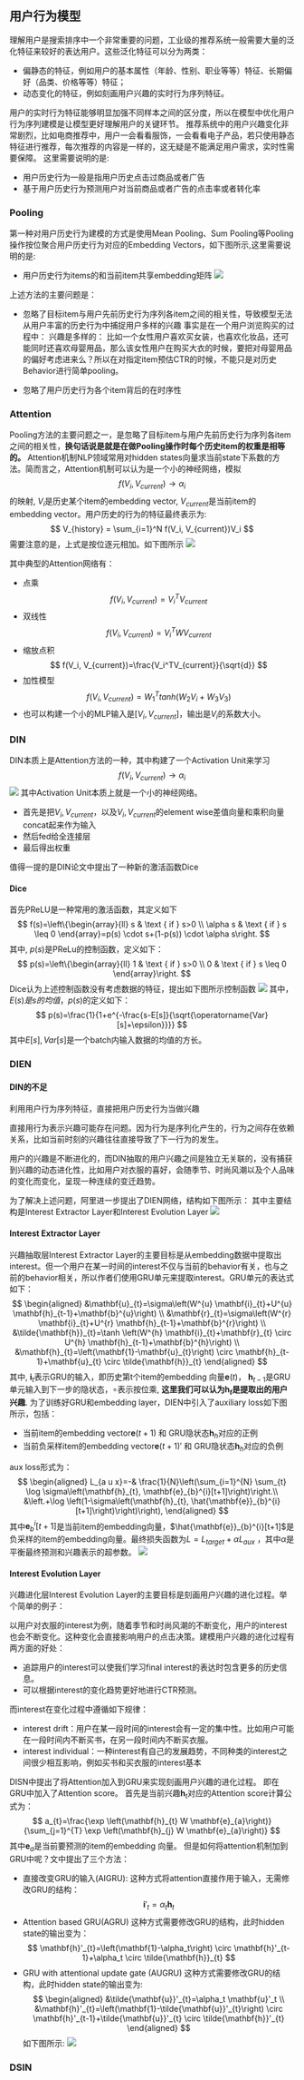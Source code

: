 <head>
    <script src="https://cdn.mathjax.org/mathjax/latest/MathJax.js?config=TeX-AMS-MML_HTMLorMML" type="text/javascript"></script>
    <script type="text/x-mathjax-config">
    	MathJax.Hub.Config({tex2jax: {
             inlineMath: [['$','$']],
             displayMath: [["\\(","\\)"],["\\[","\\]"]],
             processEscapes: true
           }
         });
    </script>
</head>

## 用户行为模型

理解用户是搜索排序中一个非常重要的问题，工业级的推荐系统一般需要大量的泛化特征来较好的表达用户。这些泛化特征可以分为两类：
- 偏静态的特征，例如用户的基本属性（年龄、性别、职业等等）特征、长期偏好（品类、价格等等）特征；
- 动态变化的特征，例如刻画用户兴趣的实时行为序列特征。

用户的实时行为特征能够明显加强不同样本之间的区分度，所以在模型中优化用户行为序列建模是让模型更好理解用户的关键环节。
推荐系统中的用户兴趣变化非常剧烈，比如电商推荐中，用户一会看看服饰，一会看看电子产品，若只使用静态特征进行推荐，每次推荐的内容是一样的，这无疑是不能满足用户需求，实时性需要保障。
这里需要说明的是:
- 用户历史行为一般是指用户历史点击过商品或者广告
- 基于用户历史行为预测用户对当前商品或者广告的点击率或者转化率

### Pooling
第一种对用户历史行为建模的方式是使用Mean Pooling、Sum Pooling等Pooling操作按位聚合用户历史行为对应的Embedding Vectors，如下图所示,这里需要说明的是:
- 用户历史行为items的和当前item共享embedding矩阵
![](images/2021-08-09-22-11-19.png)

上述方法的主要问题是：
* 忽略了目标item与用户先前历史行为序列各item之间的相关性，导致模型无法从用户丰富的历史行为中捕捉用户多样的兴趣
事实是在一个用户浏览购买的过程中：
兴趣是多样的：
比如一个女性用户喜欢买女装，也喜欢化妆品，还可能同时还喜欢母婴用品，那么该女性用户在购买大衣的时候，要把对母婴用品的偏好考虑进来么？所以在对指定item预估CTR的时候，不能只是对历史Behavior进行简单pooling。

* 忽略了用户历史行为各个item背后的在时序性

### Attention
Pooling方法的主要问题之一，是忽略了目标item与用户先前历史行为序列各item之间的相关性，**换句话说是就是在做Pooling操作时每个历史item的权重是相等的。**
Attention机制NLP领域常用对hidden states向量求当前state下系数的方法。简而言之，Attention机制可以认为是一个小的神经网络，模拟
$$
    f(V_i, V_{current})\rightarrow\alpha_i
$$
的映射, $V_i$是历史某个item的embedding vector, $V_{current}$是当前item的embedding vector。用户历史的行为的特征最终表示为:
$$
    V_{history} = \sum_{i=1}^N f(V_i, V_{current})V_i
$$
需要注意的是，上式是按位逐元相加。如下图所示
![](images/2021-08-09-23-04-23.png)

其中典型的Attention网络有：
- 点乘
$$
     f(V_i, V_{current})=V_i^TV_{current}
$$
- 双线性
$$
    f(V_i, V_{current}) = V_i^T W  V_{current}
$$
- 缩放点积
$$
    f(V_i, V_{current})=\frac{V_i^TV_{current}}{\sqrt{d}}
$$
- 加性模型
$$
    f(V_i, V_{current})=W_1^Ttanh(W_2 V_i+ W_3 V_3)
$$
- 也可以构建一个小的MLP输入是$[V_i, V_{current}]$，输出是$V_i$的系数大小。

### DIN
DIN本质上是Attention方法的一种，其中构建了一个Activation Unit来学习
$$
    f(V_i, V_{current})\rightarrow\alpha_i
$$
![](images/2021-08-09-23-34-18.png)
其中Activation Unit本质上就是一个小的神经网络。
* 首先是把$V_i, V_{current}$，以及$V_i, V_{current}$的element wise差值向量和乘积向量concat起来作为输入
* 然后fed给全连接层
* 最后得出权重

值得一提的是DIN论文中提出了一种新的激活函数Dice
#### Dice
首先PReLU是一种常用的激活函数，其定义如下
$$
f(s)=\left\{\begin{array}{ll}
s & \text { if } s>0 \\
\alpha s & \text { if } s \leq 0
\end{array}=p(s) \cdot s+(1-p(s)) \cdot \alpha s\right.
$$
其中, $p(s)$是PReLu的控制函数，定义如下：
$$
p(s)=\left\{\begin{array}{ll}
1 & \text { if } s>0 \\
0 & \text { if } s \leq 0
\end{array}\right.
$$
Dice认为上述控制函数没有考虑数据的特征，提出如下图所示控制函数
![](images/2021-08-10-11-43-37.png)
其中，$E(s)是s的均值$，$p(s)$的定义如下：
$$
p(s)=\frac{1}{1+e^{-\frac{s-E[s]}{\sqrt{\operatorname{Var}[s]+\epsilon}}}}
$$
其中$E[s],Var[s]$是一个batch内输入数据的均值的方长。

### DIEN
#### DIN的不足

利用用户行为序列特征，直接把用户历史行为当做兴趣

直接用行为表示兴趣可能存在问题。因为行为是序列化产生的，行为之间存在依赖关系，比如当前时刻的兴趣往往直接导致了下一行为的发生。

用户的兴趣是不断进化的，而DIN抽取的用户兴趣之间是独立无关联的，没有捕获到兴趣的动态进化性，比如用户对衣服的喜好，会随季节、时尚风潮以及个人品味的变化而变化，呈现一种连续的变迁趋势。

为了解决上述问题，阿里进一步提出了DIEN网络，结构如下图所示：
其中主要结构是Interest Extractor Layer和Interest Evolution Layer
![](images/2021-08-10-15-01-37.png)

#### Interest Extractor Layer
兴趣抽取层Interest Extractor Layer的主要目标是从embedding数据中提取出interest。但一个用户在某一时间的interest不仅与当前的behavior有关，也与之前的behavior相关，所以作者们使用GRU单元来提取interest。GRU单元的表达式如下：
$$
\begin{aligned}
&\mathbf{u}_{t}=\sigma\left(W^{u} \mathbf{i}_{t}+U^{u} \mathbf{h}_{t-1}+\mathbf{b}^{u}\right) \\
&\mathbf{r}_{t}=\sigma\left(W^{r} \mathbf{i}_{t}+U^{r} \mathbf{h}_{t-1}+\mathbf{b}^{r}\right) \\
&\tilde{\mathbf{h}}_{t}=\tanh \left(W^{h} \mathbf{i}_{t}+\mathbf{r}_{t} \circ U^{h} \mathbf{h}_{t-1}+\mathbf{b}^{h}\right) \\
&\mathbf{h}_{t}=\left(\mathbf{1}-\mathbf{u}_{t}\right) \circ \mathbf{h}_{t-1}+\mathbf{u}_{t} \circ \tilde{\mathbf{h}}_{t}
\end{aligned}
$$
其中, $\mathbf{i}_{t}$表示GRU的输入，即历史第t个item的embedding 向量$\mathbf{e}(t)$， $\mathbf{h}_{t-1}$是GRU单元输入到下一步的隐状态，$\circ$表示按位乘, **这里我们可以认为$\mathbf{h}_{t}$是提取出的用户兴趣**.
为了训练好GRU和embedding layer，DIEN中引入了auxiliary loss如下图所示，包括：
- 当前item的embedding vector$\mathbf{e}(t+1)$ 和 GRU隐状态$\mathbf{h}_{h}$对应的正例
- 当前负采样item的embedding vector$\mathbf{e}(t+1)'$ 和 GRU隐状态$\mathbf{h}_{h}$对应的负例

aux loss形式为：
$$
\begin{aligned}
L_{a u x}=-& \frac{1}{N}\left(\sum_{i=1}^{N} \sum_{t} \log \sigma\left(\mathbf{h}_{t}, \mathbf{e}_{b}^{i}[t+1]\right)\right.\\
&\left.+\log \left(1-\sigma\left(\mathbf{h}_{t}, \hat{\mathbf{e}}_{b}^{i}[t+1]\right)\right)\right),
\end{aligned}
$$
其中$\mathbf{e}_{b}^{i}[t+1]$是当前item的embedding向量，$\hat{\mathbf{e}}_{b}^{i}[t+1]$是负采样的item的embedding向量。最终损失函数为$L=L_{target}+\alpha L_{aux}$ ，其中$\alpha$是平衡最终预测和兴趣表示的超参数。
![](images/2021-08-10-16-06-29.png)

#### Interest Evolution Layer
兴趣进化层Interest Evolution Layer的主要目标是刻画用户兴趣的进化过程。举个简单的例子：

以用户对衣服的interest为例，随着季节和时尚风潮的不断变化，用户的interest也会不断变化。这种变化会直接影响用户的点击决策。建模用户兴趣的进化过程有两方面的好处：
- 追踪用户的interest可以使我们学习final interest的表达时包含更多的历史信息。
- 可以根据interest的变化趋势更好地进行CTR预测。

而interest在变化过程中遵循如下规律：
- interest drift：用户在某一段时间的interest会有一定的集中性。比如用户可能在一段时间内不断买书，在另一段时间内不断买衣服。
- interest individual：一种interest有自己的发展趋势，不同种类的interest之间很少相互影响，例如买书和买衣服的interest基本

DISN中提出了将Attention加入到GRU来实现刻画用户兴趣的进化过程。
即在GRU中加入了Attention score。
首先是当前兴趣$\mathbf{h}_{t}$对应的Attention score计算公式为：
$$
a_{t}=\frac{\exp \left(\mathbf{h}_{t} W \mathbf{e}_{a}\right)}{\sum_{j=1}^{T} \exp \left(\mathbf{h}_{j} W \mathbf{e}_{a}\right)}
$$
其中$\mathbf{e}_{a}$是当前要预测的item的embedding 向量。
但是如何将attention机制加到GRU中呢？文中提出了三个方法：
* 直接改变GRU的输入(AIGRU):
这种方式将attention直接作用于输入，无需修改GRU的结构：
$$
     \mathbf{i}'_{t}=\alpha_t \mathbf{h}_{t}
$$
* Attention based GRU(AGRU)
这种方式需要修改GRU的结构，此时hidden state的输出变为：
$$
\mathbf{h}'_{t}=\left(\mathbf{1}-\alpha_t\right) \circ \mathbf{h}'_{t-1}+\alpha_t \circ \tilde{\mathbf{h}}_{t}
$$
* GRU with attentional update gate (AUGRU)
这种方式需要修改GRU的结构，此时hidden state的输出变为:
$$
\begin{aligned}
&\tilde{\mathbf{u}}'_{t}=\alpha_t \mathbf{u}'_t \\
&\mathbf{h}'_{t}=\left(\mathbf{1}-\tilde{\mathbf{u}}'_{t}\right) \circ \mathbf{h}'_{t-1}+\tilde{\mathbf{u}}'_{t} \circ \tilde{\mathbf{h}}'_{t}
\end{aligned}
$$
如下图所示:
![](images/2021-08-10-15-31-18.png)

### DSIN
